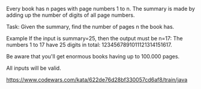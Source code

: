 Every book has n pages with page numbers 1 to n. The summary is made by adding up 
the number of digits of all page numbers.

Task: Given the summary, find the number of pages n the book has.

Example
If the input is summary=25, then the output must be n=17: The numbers 1 to 17 have 
25 digits in total: 1234567891011121314151617.

Be aware that you'll get enormous books having up to 100.000 pages.

All inputs will be valid.

https://www.codewars.com/kata/622de76d28bf330057cd6af8/train/java